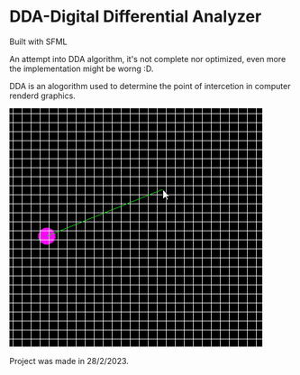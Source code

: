 # DDA-Digital Differential Analyzer

Built with SFML

An attempt into DDA algorithm, it's not complete nor optimized, even more the implementation might be worng :D.

DDA is an alogorithm used to determine the point of intercetion in computer renderd graphics.

![Alt Text](Showcase.gif)

Project was made in 28/2/2023.
